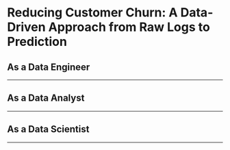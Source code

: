 # Reducing Customer Churn: A Data-Driven Approach from Raw Logs to Prediction

## As a Data Engineer

---

## As a Data Analyst

---

## As a Data Scientist

---
